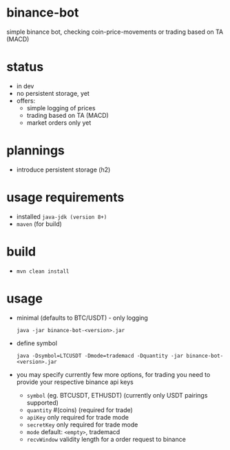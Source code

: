 # binance-bot
simple binance bot, checking coin-price-movements or trading based on TA (MACD) 

# status
* in dev
* no persistent storage, yet
* offers:
  * simple logging of prices
  * trading based on TA (MACD)
  * market orders only yet

# plannings
* introduce persistent storage (h2) 

# usage requirements 
* installed `java-jdk (version 8+)`
* `maven` (for build)

# build
* `mvn clean install`

# usage

* minimal (defaults to BTC/USDT) - only logging

    `java -jar binance-bot-<version>.jar`

* define symbol

    `java -Dsymbol=LTCUSDT -Dmode=trademacd -Dquantity -jar binance-bot-<version>.jar`

* you may specify currently few more options, for trading you need to provide your respective binance api keys
  * `symbol` (eg. BTCUSDT, ETHUSDT) (currently only USDT pairings supported)
  * `quantity` #(coins) (required for trade)
  * `apiKey` only required for trade mode
  * `secretKey` only required for trade mode
  * `mode` default: `<empty>`, trademacd 
  * `recvWindow` validity length for a order request to binance
